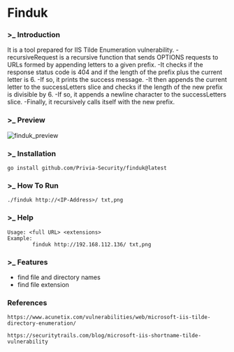 # Finduk

### >_ Introduction
It is a tool prepared for IIS Tilde Enumeration vulnerability.
-recursiveRequest is a recursive function that sends OPTIONS requests to URLs formed by appending letters to a given prefix.
-It checks if the response status code is 404 and if the length of the prefix plus the current letter is 6.
-If so, it prints the success message.
-It then appends the current letter to the successLetters slice and checks if the length of the new prefix is divisible by 6.
-If so, it appends a newline character to the successLetters slice.
-Finally, it recursively calls itself with the new prefix.

### >_ Preview
![finduk_preview](https://github.com/Privia-Security/finduk/assets/81651239/bf2193c6-749d-4122-865c-42a66cb5d697)

### >_ Installation
```
go install github.com/Privia-Security/finduk@latest
```

### >_ How To Run
```
./finduk http://<IP-Address>/ txt,png
```

### >_ Help
```
Usage: <full URL> <extensions>
Example:
        finduk http://192.168.112.136/ txt,png
```

### >_ Features
- find file and directory names
- find file extension

### References
```
https://www.acunetix.com/vulnerabilities/web/microsoft-iis-tilde-directory-enumeration/
```
```
https://securitytrails.com/blog/microsoft-iis-shortname-tilde-vulnerability
```
